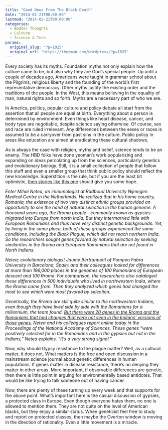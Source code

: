 ```yaml
---
title: "Good News From The Black Death"
date: "2014-02-21T00:00:00"
lastmod: "2014-02-21T00:00:00"
categories:
  - Badder Thoughts
  - Culture
  - Science & Tech
params:
  original_slug: "?p=1025"
  original_url: "https://thezman.com/wordpress/?p=1025"
---
```


Every society has its myths. Foundation myths not only explain how the
culture came to be, but also why they are God’s special people. Up until
a couple of decades ago, Americans were taught in grammar school about
the Pilgrims, religious liberty and the founding of the world’s first
representative democracy. Other myths justify the existing order and the
traditions of the people. In the West, this means believing in the
equality of man, natural rights and so forth. Myths are a necessary part
of who we are.

In America, politics, popular culture and policy debate all start from
the assertion that all people are equal at birth. Everything about a
person is determined by environment. Even things like heart disease,
cancer, and body type are negotiable, despite science saying otherwise.
Of course, sex and race are ruled irrelevant. Any differences between
the sexes or races is assumed to be a carryover from past sins in the
culture. Public policy in areas like education are aimed at eradicating
these cultural shadows.

As is always the case with religion, myths and belief, science tends to
be an enemy. The HBD folks have done yeoman’s work popularizing and
expanding on ideas percolating up from the sciences, particularly
genetics and evolutionary biology. Still, it is a small collection of
people that follow this stuff and even a smaller group that think public
policy should reflect the new knowledge. Superstition is the rule, but
if you are the least bit optimistic, <a
href="http://news.sciencemag.org/biology/2014/02/black-death-left-mark-human-genome"
rel="noopener noreferrer" target="_blank">then stories like this one</a>
should give you some hope.

*Enter Mihai Netea, an immunologist at Radboud University Nijmegen
Medical Centre in the Netherlands. He realized that in his home country,
Romania, the existence of two very distinct ethnic groups provided an
opportunity to see the hand of natural selection in the human genome. A
thousand years ago, the Rroma people—commonly known as gypsies—migrated
into Europe from north India. But they intermarried little with European
Romanians and thus have very distinct genetic backgrounds. Yet, by
living in the same place, both of these groups experienced the same
conditions, including the Black Plague, which did not reach northern
India. So the researchers sought genes favored by natural selection by
seeking similarities in the Rroma and European Romanians that are not
found in North Indians.*

*Netea; evolutionary biologist Jaume Bertranpetit of Pompeu Fabra
University in Barcelona, Spain; and their colleagues looked for
differences at more than 196,000 places in the genomes of 100 Romanians
of European descent and 100 Rroma. For comparison, the researchers also
cataloged these differences in 500 individuals who lived in northwestern
India, where the Rroma came from. Then they analyzed which genes had
changed the most to see which were most favored by selection.*

*Genetically, the Rroma are still quite similar to the northwestern
Indians, even though they have lived side by side with the Romanians for
a millennium, the team found.
<span style="text-decoration: underline;">But there were 20 genes in the
Rroma and the Romanians that had changes that were not seen in the
Indians’ versions of those genes</span>, Netea and his colleagues report
online today in the Proceedings of the National Academy of Sciences.
These genes “were positively selected for in the Romanians and in the
gypsies but not in the Indians,” Netea explains. “It’s a very strong
signal.”*

Now, why should Gypsy resistance to the plague matter? Well, as a
cultural matter, it does not. What matters is the free and open
discussion in a mainstream science journal about genetic differences in
human populations. If genes matter in disease resistance, there’s no
denying they matter in other areas. More important, if observable
differences are genetic, then there is little point in arguing for
environmentally based antidotes. That would be like trying to talk
someone out of having cancer.

Now, there are plenty of these turning up every week and that supports
for the above point. What’s important here is the casual discussion of
gypsies, a protected class in Europe. Even though everyone hates them,
no one is allowed to mention them. They are not quite on the level of
American blacks, but they enjoy a similar status. When geneticist feel
free to study and report on protected classes, then maybe the Overton
window is moving in the direction of rationality. Even a little movement
is a miracle.
